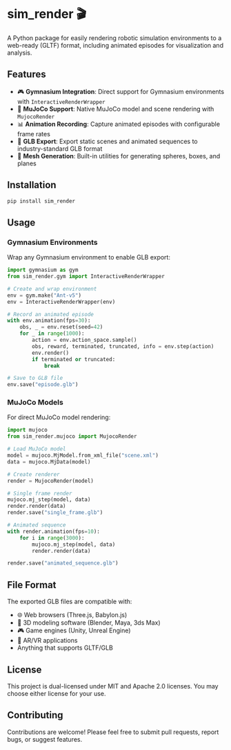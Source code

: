 # sim_render 🎬

A Python package for easily rendering robotic simulation environments to a web-ready (GLTF) format, including animated episodes for visualization and analysis.

## Features

- 🎮 **Gymnasium Integration**: Direct support for Gymnasium environments with `InteractiveRenderWrapper`
- 🔧 **MuJoCo Support**: Native MuJoCo model and scene rendering with `MujocoRender`
- 📊 **Animation Recording**: Capture animated episodes with configurable frame rates
- 🎯 **GLB Export**: Export static scenes and animated sequences to industry-standard GLB format
- 🎨 **Mesh Generation**: Built-in utilities for generating spheres, boxes, and planes

## Installation

```bash
pip install sim_render
```

## Usage

### Gymnasium Environments

Wrap any Gymnasium environment to enable GLB export:

```python
import gymnasium as gym
from sim_render.gym import InteractiveRenderWrapper

# Create and wrap environment
env = gym.make("Ant-v5")
env = InteractiveRenderWrapper(env)

# Record an animated episode
with env.animation(fps=30):
    obs, _ = env.reset(seed=42)
    for _ in range(1000):
        action = env.action_space.sample()
        obs, reward, terminated, truncated, info = env.step(action)
        env.render()
        if terminated or truncated:
            break

# Save to GLB file
env.save("episode.glb")
```

### MuJoCo Models

For direct MuJoCo model rendering:

```python
import mujoco
from sim_render.mujoco import MujocoRender

# Load MuJoCo model
model = mujoco.MjModel.from_xml_file("scene.xml")
data = mujoco.MjData(model)

# Create renderer
render = MujocoRender(model)

# Single frame render
mujoco.mj_step(model, data)
render.render(data)
render.save("single_frame.glb")

# Animated sequence
with render.animation(fps=10):
    for i in range(3000):
        mujoco.mj_step(model, data)
        render.render(data)

render.save("animated_sequence.glb")
```

## File Format

The exported GLB files are compatible with:
- 🌐 Web browsers (Three.js, Babylon.js)
- 🎨 3D modeling software (Blender, Maya, 3ds Max)
- 🎮 Game engines (Unity, Unreal Engine)
- 📱 AR/VR applications
- Anything that supports GLTF/GLB

## License

This project is dual-licensed under MIT and Apache 2.0 licenses. You may choose either license for your use.

## Contributing

Contributions are welcome! Please feel free to submit pull requests, report bugs, or suggest features.

